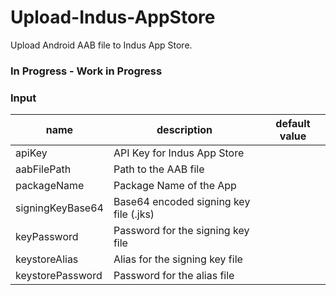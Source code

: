 # Upload-Indus-AppStore

Upload Android AAB file to Indus App Store.

### In Progress - Work in Progress


### Input
| name             | description                            | default value |
|------------------|----------------------------------------|---------------|
| apiKey           | API Key for Indus App Store            |               |
| aabFilePath      | Path to the AAB file                   |               |
| packageName      | Package Name of the App                |               |
| signingKeyBase64 | Base64 encoded signing key file (.jks) |               |
| keyPassword      | Password for the signing key file      |               |
| keystoreAlias    | Alias for the signing key file         |               |
| keystorePassword | Password for the alias file            |               |



